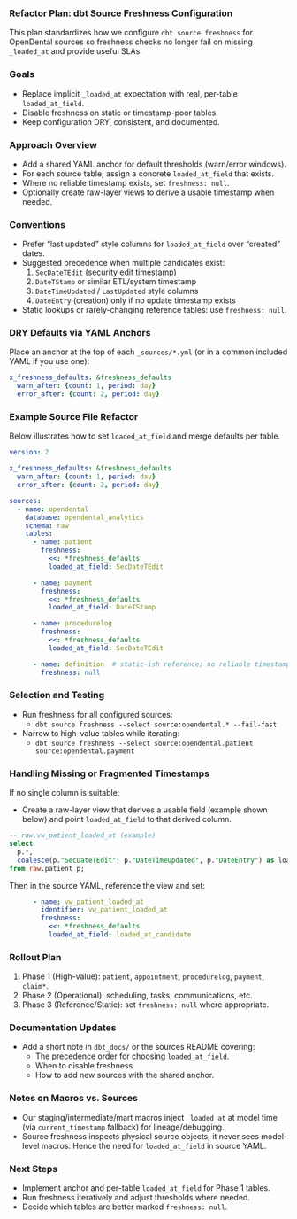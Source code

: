 ### Refactor Plan: dbt Source Freshness Configuration

This plan standardizes how we configure `dbt source freshness` for OpenDental sources so freshness checks no longer fail on missing `_loaded_at` and provide useful SLAs.

### Goals
- Replace implicit `_loaded_at` expectation with real, per-table `loaded_at_field`.
- Disable freshness on static or timestamp-poor tables.
- Keep configuration DRY, consistent, and documented.

### Approach Overview
- Add a shared YAML anchor for default thresholds (warn/error windows).
- For each source table, assign a concrete `loaded_at_field` that exists.
- Where no reliable timestamp exists, set `freshness: null`.
- Optionally create raw-layer views to derive a usable timestamp when needed.

### Conventions
- Prefer “last updated” style columns for `loaded_at_field` over “created” dates.
- Suggested precedence when multiple candidates exist:
  1. `SecDateTEdit` (security edit timestamp)
  2. `DateTStamp` or similar ETL/system timestamp
  3. `DateTimeUpdated` / `LastUpdated` style columns
  4. `DateEntry` (creation) only if no update timestamp exists
- Static lookups or rarely-changing reference tables: use `freshness: null`.

### DRY Defaults via YAML Anchors
Place an anchor at the top of each `_sources/*.yml` (or in a common included YAML if you use one):

```yaml
x_freshness_defaults: &freshness_defaults
  warn_after: {count: 1, period: day}
  error_after: {count: 2, period: day}
```

### Example Source File Refactor
Below illustrates how to set `loaded_at_field` and merge defaults per table.

```yaml
version: 2

x_freshness_defaults: &freshness_defaults
  warn_after: {count: 1, period: day}
  error_after: {count: 2, period: day}

sources:
  - name: opendental
    database: opendental_analytics
    schema: raw
    tables:
      - name: patient
        freshness:
          <<: *freshness_defaults
          loaded_at_field: SecDateTEdit

      - name: payment
        freshness:
          <<: *freshness_defaults
          loaded_at_field: DateTStamp

      - name: procedurelog
        freshness:
          <<: *freshness_defaults
          loaded_at_field: SecDateTEdit

      - name: definition  # static-ish reference; no reliable timestamp
        freshness: null
```

### Selection and Testing
- Run freshness for all configured sources:
  - `dbt source freshness --select source:opendental.* --fail-fast`
- Narrow to high-value tables while iterating:
  - `dbt source freshness --select source:opendental.patient source:opendental.payment`

### Handling Missing or Fragmented Timestamps
If no single column is suitable:
- Create a raw-layer view that derives a usable field (example shown below) and point `loaded_at_field` to that derived column.

```sql
-- raw.vw_patient_loaded_at (example)
select
  p.*,
  coalesce(p."SecDateTEdit", p."DateTimeUpdated", p."DateEntry") as loaded_at_candidate
from raw.patient p;
```

Then in the source YAML, reference the view and set:

```yaml
      - name: vw_patient_loaded_at
        identifier: vw_patient_loaded_at
        freshness:
          <<: *freshness_defaults
          loaded_at_field: loaded_at_candidate
```

### Rollout Plan
1. Phase 1 (High-value): `patient`, `appointment`, `procedurelog`, `payment`, `claim*`.
2. Phase 2 (Operational): scheduling, tasks, communications, etc.
3. Phase 3 (Reference/Static): set `freshness: null` where appropriate.

### Documentation Updates
- Add a short note in `dbt_docs/` or the sources README covering:
  - The precedence order for choosing `loaded_at_field`.
  - When to disable freshness.
  - How to add new sources with the shared anchor.

### Notes on Macros vs. Sources
- Our staging/intermediate/mart macros inject `_loaded_at` at model time (via `current_timestamp` fallback) for lineage/debugging.
- Source freshness inspects physical source objects; it never sees model-level macros. Hence the need for `loaded_at_field` in source YAML.

### Next Steps
- Implement anchor and per-table `loaded_at_field` for Phase 1 tables.
- Run freshness iteratively and adjust thresholds where needed.
- Decide which tables are better marked `freshness: null`.


